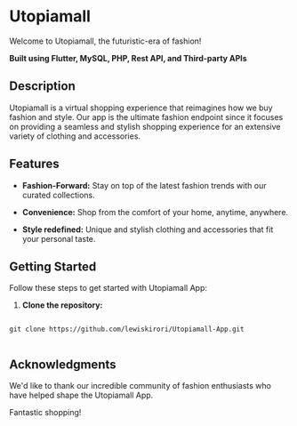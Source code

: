 # Utopiamall

Welcome to Utopiamall, the futuristic-era of fashion!

**Built using Flutter, MySQL, PHP, Rest API, and Third-party APIs**
## Description

Utopiamall is a virtual shopping experience that reimagines how we buy fashion and style. Our app is the ultimate fashion endpoint since it focuses on providing a seamless and stylish shopping experience for an extensive variety of clothing and accessories.

## Features

- **Fashion-Forward:** Stay on top of the latest fashion trends with our curated collections.

- **Convenience:** Shop from the comfort of your home, anytime, anywhere.

- **Style redefined:** Unique and stylish clothing and accessories that fit your personal taste.

## Getting Started

Follow these steps to get started with Utopiamall App:

1. **Clone the repository:**

  ``` 

  git clone https://github.com/lewiskirori/Utopiamall-App.git
   
  ```

## Acknowledgments

We'd like to thank our incredible community of fashion enthusiasts who have helped shape the Utopiamall App.

Fantastic shopping!

